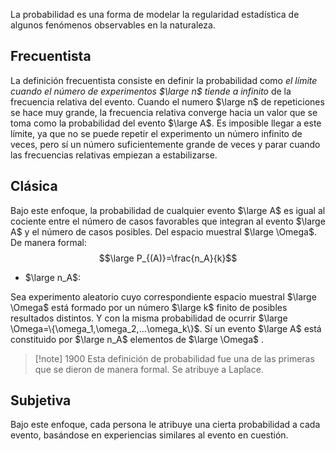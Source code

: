 La probabilidad es una forma de modelar la regularidad estadística de algunos fenómenos observables en la naturaleza.  
## Frecuentista  
La definición frecuentista consiste en definir la probabilidad como *el límite cuando el número de experimentos $\large n$ tiende a infinito* de la frecuencia relativa del evento. Cuando el numero $\large n$  de repeticiones se hace muy grande, la frecuencia relativa converge hacia un valor que se toma como la probabilidad del evento $\large A$.
Es imposible llegar a este límite, ya que no se puede repetir el experimento un número infinito de veces, pero sí un número suficientemente grande de veces y parar cuando las frecuencias relativas empiezan a estabilizarse.   
## Clásica  
Bajo este enfoque, la probabilidad de cualquier evento $\large A$  es igual al cociente entre el número de casos favorables que integran al evento $\large A$ y el número de casos posibles. Del espacio muestral $\large \Omega$.  
De manera formal:
$$\large P_{(A)}=\frac{n_A}{k}$$
- $\large n_A$: 

Sea experimento aleatorio cuyo correspondiente espacio muestral $\large \Omega$ está formado  por un número $\large k$ finito de posibles resultados distintos. Y con la misma probabilidad de ocurrir $\large \Omega=\{\omega_1,\omega_2,...\omega_k\}$. Sí un evento $\large A$ está constituido por $\large n_A$ elementos de $\large \Omega$ .  

> [!note] 1900
> Esta definición de probabilidad fue una de las primeras que se dieron de manera formal. Se atribuye a Laplace.  
  
## Subjetiva
Bajo este enfoque, cada persona le atribuye una cierta probabilidad a cada evento, basándose en experiencias similares al evento en cuestión. 